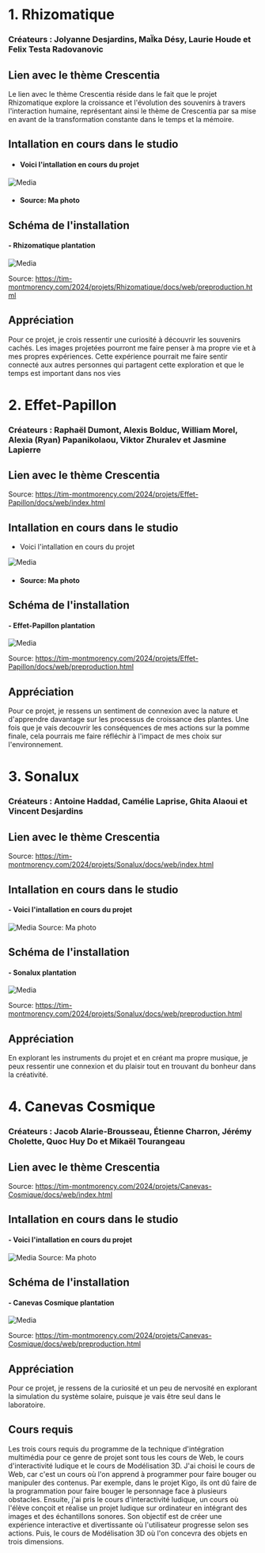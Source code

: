# 1. Rhizomatique
### Créateurs : Jolyanne Desjardins, MaÏka Désy, Laurie Houde et Felix Testa Radovanovic

## Lien avec le thème Crescentia 
Le lien avec le thème Crescentia réside dans le fait que le projet Rhizomatique explore la croissance et l'évolution des souvenirs à travers l'interaction humaine, représentant ainsi le thème de Crescentia par sa mise en avant de la transformation constante dans le temps et la mémoire.


## Intallation en cours dans le studio

- #### Voici l'intallation en cours du projet

![Media](Media/rhizomatique_installation.jpg) 
- #### Source: Ma photo

## Schéma de l'installation 

#### - Rhizomatique plantation
![Media](Media/rhizomatique_plantation.png) 

Source: https://tim-montmorency.com/2024/projets/Rhizomatique/docs/web/preproduction.html

## Appréciation
Pour ce projet, je crois ressentir une curiosité à découvrir les souvenirs cachés. Les images projetées pourront me faire penser à ma propre vie et à mes propres expériences. Cette expérience pourrait me faire sentir connecté aux autres personnes qui partagent cette exploration et que le temps est important dans nos vies

# 2. Effet-Papillon
### Créateurs  : Raphaël Dumont, Alexis Bolduc, William Morel, Alexia (Ryan) Papanikolaou, Viktor Zhuralev et Jasmine Lapierre

## Lien avec le thème Crescentia 
Source: https://tim-montmorency.com/2024/projets/Effet-Papillon/docs/web/index.html

## Intallation en cours dans le studio
- Voici l'intallation en cours du projet

![Media](Media/effet-papilllon_installation.jpg) 
- #### Source: Ma photo
## Schéma de l'installation 
#### - Effet-Papillon plantation
![Media](Media/effet-papillon_plantation.png) 

Source: https://tim-montmorency.com/2024/projets/Effet-Papillon/docs/web/preproduction.html

## Appréciation
Pour ce projet, je ressens un sentiment de connexion avec la nature et d'apprendre davantage sur les processus de croissance des plantes. Une fois que je vais decouvrir les conséquences de mes actions sur la pomme finale, cela pourrais me faire réfléchir à l'impact de mes choix sur l'environnement.


# 3. Sonalux
### Créateurs : Antoine Haddad, Camélie Laprise, Ghita Alaoui et Vincent Desjardins

## Lien avec le thème Crescentia 
Source: https://tim-montmorency.com/2024/projets/Sonalux/docs/web/index.html

## Intallation en cours dans le studio
#### - Voici l'intallation en cours du projet 
![Media](Media/sonalux_installation.jpg)
Source: Ma photo
## Schéma de l'installation 
#### - Sonalux plantation
![Media](Media/sonalux_plantation.png) 

Source: https://tim-montmorency.com/2024/projets/Sonalux/docs/web/preproduction.html

## Appréciation
En explorant les instruments du projet et en créant ma propre musique, je peux ressentir une connexion et du plaisir tout en trouvant du bonheur dans la créativité.

 # 4. Canevas Cosmique
### Créateurs  : Jacob Alarie-Brousseau, Étienne Charron, Jérémy Cholette, Quoc Huy Do et Mikaël Tourangeau

## Lien avec le thème Crescentia 
Source: https://tim-montmorency.com/2024/projets/Canevas-Cosmique/docs/web/index.html

## Intallation en cours dans le studio
#### - Voici l'intallation en cours du projet 
![Media](Media/canevas-cosmique_installation.jpg)
Source: Ma photo
## Schéma de l'installation 
#### - Canevas Cosmique plantation
![Media](Media/canevas-cosmique_plantation.png) 

Source: https://tim-montmorency.com/2024/projets/Canevas-Cosmique/docs/web/preproduction.html

## Appréciation
Pour ce projet, je ressens de la curiosité et un peu de nervosité en explorant la simulation du système solaire, puisque je vais être seul dans le laboratoire.

## Cours requis
Les trois cours requis du programme de la technique d'intégration multimédia pour ce genre de projet sont tous les cours de Web, le cours d'interactivité ludique et le cours de Modélisation 3D. J'ai choisi le cours de Web, car c'est un cours où l'on apprend à programmer pour faire bouger ou manipuler des contenus. Par exemple, dans le projet Kigo, ils ont dû faire de la programmation pour faire bouger le personnage face à plusieurs obstacles. Ensuite, j'ai pris le cours d'interactivité ludique, un cours où l'élève conçoit et réalise un projet ludique sur ordinateur en intégrant des images et des échantillons sonores. Son objectif est de créer une expérience interactive et divertissante où l'utilisateur progresse selon ses actions. Puis, le cours de Modélisation 3D où l'on concevra des objets en trois dimensions.





